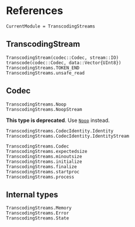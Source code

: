 References
==========

```@meta
CurrentModule = TranscodingStreams
```

TranscodingStream
-----------------

```@docs
TranscodingStream(codec::Codec, stream::IO)
transcode(codec::Codec, data::Vector{UInt8})
TranscodingStreams.TOKEN_END
TranscodingStreams.unsafe_read
```

Codec
-----

```@docs
TranscodingStreams.Noop
TranscodingStreams.NoopStream
```

**This type is deprecated**. Use [`Noop`](@ref) instead.
```@docs
TranscodingStreams.CodecIdentity.Identity
TranscodingStreams.CodecIdentity.IdentityStream
```

```@docs
TranscodingStreams.Codec
TranscodingStreams.expectedsize
TranscodingStreams.minoutsize
TranscodingStreams.initialize
TranscodingStreams.finalize
TranscodingStreams.startproc
TranscodingStreams.process
```

Internal types
--------------

```@docs
TranscodingStreams.Memory
TranscodingStreams.Error
TranscodingStreams.State
```
